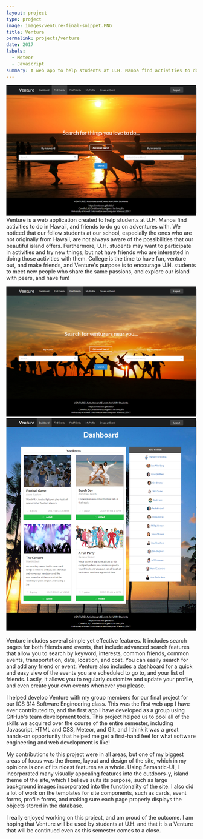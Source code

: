 ```yaml
---
layout: project
type: project
image: images/venture-final-snippet.PNG
title: Venture
permalink: projects/venture
date: 2017
labels:
  - Meteor
  - Javascript
summary: A web app to help students at U.H. Manoa find activities to do in Hawaii.
---
```


<div style="float: right;">
<img class="ui image" src="../images/venture-final-event-search.png">
</div>

Venture is a web application created to help students at U.H. Manoa find activities to do in Hawaii, and friends to do go on adventures with. We noticed that our fellow students at our school, especially the ones who are not originally from Hawaii, are not always aware of the possibilities that our beautiful island offers. Furthermore, U.H. students may want to participate in activities and try new things, but not have friends who are interested in doing those activities with them. College is the time to have fun, venture out, and make friends, and Venture's purpose is to encourage U.H. students to meet new people who share the same passions, and explore our island with peers, and have fun!

<div>
<img class="ui medium right floated image" src="../images/venture-final-friend-search.png">
</div>
<div>
<img class="ui medium right floated image" src="../images/venture-final-dashboard-2.png">
</div>

Venture includes several simple yet effective features. It includes search pages for both friends and events, that include advanced search features that allow you to search by keyword, interests, common friends, common events, transportation, date, location, and cost. You can easily search for and add any friend or event. Venture also includes a dashboard for a quick and easy view of the events you are scheduled to go to, and your list of friends. Lastly, it allows you to regularly customize and update your profile, and even create your own events whenever you please.

I helped develop Venture with my group members for our final project for our ICS 314 Software Engineering class. This was the first web app I have ever contributed to, and the first app I have developed as a group using GitHub's team development tools. This project helped us to pool all of the skills we acquired over the course of the entire semester, including Javascript, HTML and CSS, Meteor, and Git, and I think it was a great hands-on opportunity that helped me get a first-hand feel for what software engineering and web development is like!

My contributions to this project were in all areas, but one of my biggest areas of focus was the theme, layout and design of the site, which in my opinions is one of its nicest features as a whole. Using Semantic-UI, I incorporated many visually appealing features into the outdoors-y, island theme of the site, which I believe suits its purpose, such as large background images incorporated into the functionality of the site. I also did a lot of work on the templates for site components, such as cards, event forms, profile forms, and making sure each page properly displays the objects stored in the database.

I really enjoyed working on this project, and am proud of the outcome. I am hoping that Venture will be used by students at U.H. and that it is a Venture that will be continued even as this semester comes to a close.
